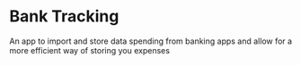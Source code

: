 # Bank Tracking
An app to import and store data spending from banking apps and allow for a more efficient way of storing you expenses 
